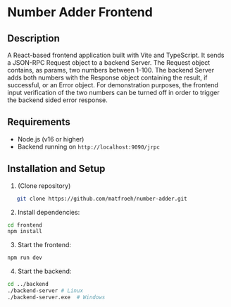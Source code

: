 # Number Adder Frontend

## Description

A React-based frontend application built with Vite and TypeScript. It sends a JSON-RPC Request object to a backend Server. The Request object contains, as params, two numbers between 1-100. The backend Server adds both numbers with the Response object containing the result, if successful, or an Error object. For demonstration purposes, the frontend input verification of the two numbers can be turned off in order to trigger the backend sided error response.

## Requirements

- Node.js (v16 or higher)
- Backend running on `http://localhost:9090/jrpc`

## Installation and Setup

1. (Clone repository)

```bash
   git clone https://github.com/matfroeh/number-adder.git
```

2. Install dependencies:

```bash
cd frontend
npm install
```

3. Start the frontend:

```bash
npm run dev
```

4. Start the backend:

```bash
cd ../backend
./backend-server # Linux
./backend-server.exe  # Windows
```
